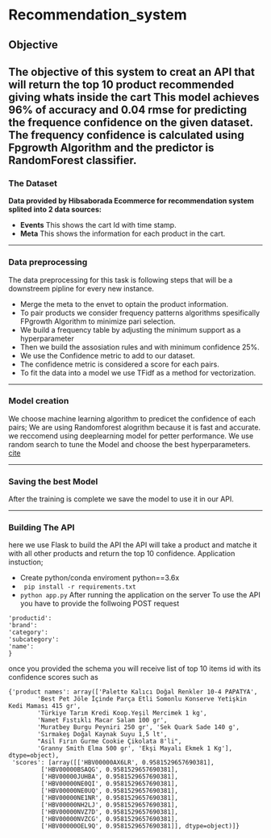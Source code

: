 # Recommendation_system
## Objective 
The objective of this system to creat an API that will return the top 10 product recommended giving whats inside the cart This model achieves 96% of accuracy and 0.04 rmse for predicting the frequence confidence on the given dataset. 
The frequency confidence is calculated using Fpgrowth Algorithm and the predictor is RandomForest classifier.
----------------------------
### The Dataset 
__Data provided by Hibsaborada Ecommerce for recommendation system splited into 2 data sources:__
- __Events__ This shows the cart Id with time stamp.
- __Meta__ This shows the information for each product in the cart. 
_________________________
### Data preprocessing 
The data preprocessing for this task is following steps that will be a downstreem pipline for every new instance. 
- Merge the meta to the envet to optain the product information. 
- To pair products we consider frequency patterns algorithms spesifically FPgrowth Algorithm to minimize pari selection.
- We build a frequency table by adjusting the minimum support as a hyperparameter 
- Then we build the assosiation rules and with minimum confidence 25%. 
- We use the Confidence metric to add to our dataset. 
- The confidence metric is considered a score for each pairs.
- To fit the data into a model we use TFidf as a method for vectorization. 
_________________________
### Model creation 
We choose machine learning algorithm to predicet the confidence of each pairs; We are using Randomforest alogrithm because it is fast and accurate. we reccomend using deeplearning model for petter performance. 
We use random search to tune the Model and choose the best hyperparameters. [cite](https://towardsdatascience.com/hyperparameter-tuning-the-random-forest-in-python-using-scikit-learn-28d2aa77dd74)
_________________________
### Saving the best Model
After the training is complete we save the model to use it in our API. 
____________________________
### Building The API 
here we use Flask to build the API the API will take a product and matche it with all other products and return the top 10 confidence. 
Application instuction;
- Create python/conda enviroment python==3.6x
- ``` pip install -r requirements.txt```
- ```python app.py```
After running the application on the server
To use the API you have to provide the follwoing POST request 
```{
'productid':
'brand':
'category':
'subcategory':
'name':
}
```
once you provided the schema you will receive list of top 10 items id with its confidence scores such as 
```
{'product names': array(['Palette Kalıcı Doğal Renkler 10-4 PAPATYA',
        'Best Pet Jöle İçinde Parça Etli Somonlu Konserve Yetişkin Kedi Maması 415 gr',
        'Türkiye Tarım Kredi Koop.Yeşil Mercimek 1 kg',
        'Namet Fıstıklı Macar Salam 100 gr',
        'Muratbey Burgu Peyniri 250 gr', 'Sek Quark Sade 140 g',
        'Sırmakeş Doğal Kaynak Suyu 1,5 lt',
        "Asil Fırın Gurme Cookie Çikolata 8'li",
        'Granny Smith Elma 500 gr', 'Ekşi Mayalı Ekmek 1 Kg'], dtype=object),
 'scores': [array([['HBV00000AX6LR', 0.9581529657690381],
         ['HBV00000BSAQG', 0.9581529657690381],
         ['HBV00000JUHBA', 0.9581529657690381],
         ['HBV00000NE0QI', 0.9581529657690381],
         ['HBV00000NE0UQ', 0.9581529657690381],
         ['HBV00000NE1NR', 0.9581529657690381],
         ['HBV00000NH2LJ', 0.9581529657690381],
         ['HBV00000NVZ7D', 0.9581529657690381],
         ['HBV00000NVZCG', 0.9581529657690381],
         ['HBV00000OEL9Q', 0.9581529657690381]], dtype=object)]}
```

